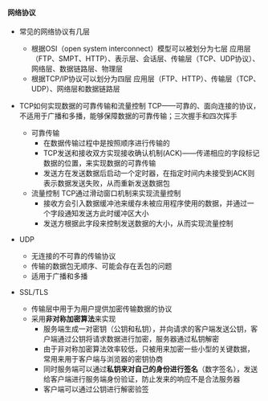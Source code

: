 #### 网络协议
* 常见的网络协议有几层
  * 根据OSI（open system interconnect）模型可以被划分为七层
    应用层（FTP、SMPT、HTTP）、表示层、会话层、传输层（TCP、UDP协议）、网络层、数据链路层、物理层
  * 根据TCP/IP协议可以划分为四层
    应用层（FTP、HTTP）、传输层（TCP、UDP）、网络层和数据链路层

* TCP如何实现数据的可靠传输和流量控制
  TCP——可靠的、面向连接的协议，不适用于广播和多播，能够保障数据的可靠传输；三次握手和四次挥手
  * 可靠传输
    - 在数据传输过程中是按照顺序进行传输的
    - TCP发送和接收双方实现接收确认机制(ACK)——传递相应的字段标记数据的位置，来实现数据的可靠传输
    - 发送方在发送数据后启动一个定时器，在指定时间内未接受到ACK则表示数据发送失败，从而重新发送数据包
  * 流量控制
    TCP通过滑动窗口机制来实现流量控制
    - 接收方会引入数据缓冲池来缓存未被应用程序使用的数据，并通过一个字段通知发送方此时缓冲区大小
    - 发送方根据此字段来控制发送数据的大小，从而实现流量控制
* UDP
  - 无连接的不可靠的传输协议
  - 传输的数据包无顺序、可能会存在丢包的问题
  - 适用于广播和多播

* SSL/TLS
  - 传输层中用于为用户提供加密传输数据的协议
  - 采用**非对称加密算法**来实现
    - 服务端生成一对密钥（公钥和私钥），并向请求的客户端发送公钥，客户端通过公钥将请求数据进行加密，服务器通过私钥解密
    - 由于非对称加密算法效率较低，只被用来加密一些小型的关键数据，常用来用于客户端与浏览器的密钥协商
    - 同时服务端可以通过**私钥来对自己的身份进行签名**（数字签名），发送给客户端进行服务端身份验证，防止发来的响应不是合法服务器
    - 客户端可以通过公钥进行解密验签